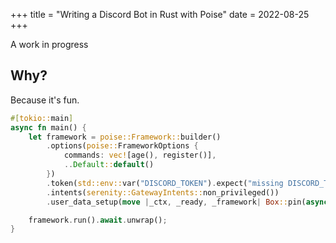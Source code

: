+++
title = "Writing a Discord Bot in Rust with Poise"
date = 2022-08-25
+++

A work in progress

<!-- more -->

## Why?

Because it's fun.

```rust
#[tokio::main]
async fn main() {
    let framework = poise::Framework::builder()
        .options(poise::FrameworkOptions {
            commands: vec![age(), register()],
            ..Default::default()
        })
        .token(std::env::var("DISCORD_TOKEN").expect("missing DISCORD_TOKEN"))
        .intents(serenity::GatewayIntents::non_privileged())
        .user_data_setup(move |_ctx, _ready, _framework| Box::pin(async move { Ok(Data {}) }));

    framework.run().await.unwrap();
}
```
